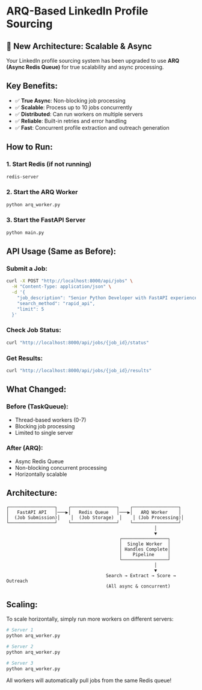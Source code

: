# ARQ-Based LinkedIn Profile Sourcing

## 🚀 **New Architecture: Scalable & Async**

Your LinkedIn profile sourcing system has been upgraded to use **ARQ (Async Redis Queue)** for true scalability and async processing.

## **Key Benefits:**
- ✅ **True Async**: Non-blocking job processing
- ✅ **Scalable**: Process up to 10 jobs concurrently
- ✅ **Distributed**: Can run workers on multiple servers
- ✅ **Reliable**: Built-in retries and error handling
- ✅ **Fast**: Concurrent profile extraction and outreach generation

## **How to Run:**

### 1. Start Redis (if not running)
```bash
redis-server
```

### 2. Start the ARQ Worker
```bash
python arq_worker.py
```

### 3. Start the FastAPI Server
```bash
python main.py
```

## **API Usage (Same as Before):**

### Submit a Job:
```bash
curl -X POST "http://localhost:8000/api/jobs" \
  -H "Content-Type: application/json" \
  -d '{
    "job_description": "Senior Python Developer with FastAPI experience",
    "search_method": "rapid_api",
    "limit": 5
  }'
```

### Check Job Status:
```bash
curl "http://localhost:8000/api/jobs/{job_id}/status"
```

### Get Results:
```bash
curl "http://localhost:8000/api/jobs/{job_id}/results"
```

## **What Changed:**

### **Before (TaskQueue):**
- Thread-based workers (0-7)
- Blocking job processing
- Limited to single server

### **After (ARQ):**
- Async Redis Queue
- Non-blocking concurrent processing  
- Horizontally scalable

## **Architecture:**

```
┌─────────────────┐    ┌─────────────────┐    ┌─────────────────┐
│   FastAPI API   │───▶│   Redis Queue   │───▶│   ARQ Worker    │
│  (Job Submission)│    │  (Job Storage)  │    │ (Job Processing)│
└─────────────────┘    └─────────────────┘    └─────────────────┘
                                                       │
                                                       ▼
                                          ┌─────────────────┐
                                          │  Single Worker  │
                                          │ Handles Complete│
                                          │    Pipeline     │
                                          └─────────────────┘
                                                       │
                                                       ▼
                                     Search → Extract → Score → Outreach
                                     (All async & concurrent)
```

## **Scaling:**

To scale horizontally, simply run more workers on different servers:

```bash
# Server 1
python arq_worker.py

# Server 2 
python arq_worker.py

# Server 3
python arq_worker.py
```

All workers will automatically pull jobs from the same Redis queue! 